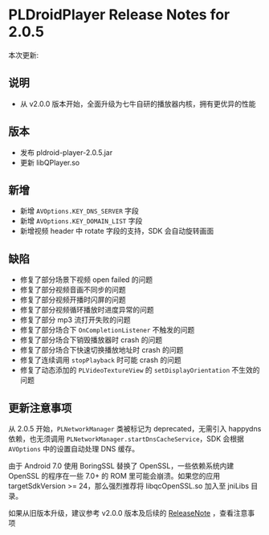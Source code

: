 # PLDroidPlayer Release Notes for 2.0.5

本次更新:

## 说明

- 从 v2.0.0 版本开始，全面升级为七牛自研的播放器内核，拥有更优异的性能

## 版本

- 发布 pldroid-player-2.0.5.jar
- 更新 libQPlayer.so 

## 新增

- 新增 `AVOptions.KEY_DNS_SERVER` 字段
- 新增 `AVOptions.KEY_DOMAIN_LIST` 字段
- 新增视频 header 中 rotate 字段的支持，SDK 会自动旋转画面

## 缺陷

- 修复了部分场景下视频 open failed 的问题
- 修复了部分视频音画不同步的问题
- 修复了部分视频开播时闪屏的问题
- 修复了部分视频循环播放时进度异常的问题
- 修复了部分 mp3 流打开失败的问题
- 修复了部分场合下 `OnCompletionListener` 不触发的问题
- 修复了部分场合下销毁播放器时 crash 的问题
- 修复了部分场合下快速切换播放地址时 crash 的问题
- 修复了连续调用 `stopPlayback` 时可能 crash 的问题
- 修复了动态添加的 `PLVideoTextureView` 的 `setDisplayOrientation` 不生效的问题


## 更新注意事项

从 2.0.5 开始，`PLNetworkManager` 类被标记为 deprecated，无需引入 happydns 依赖，也无须调用 `PLNetworkManager.startDnsCacheService`，SDK 会根据 `AVOptions` 中的设置自动处理 DNS 缓存。

由于 Android 7.0 使用 BoringSSL 替换了 OpenSSL，一些依赖系统内建 OpenSSL 的程序在一些 7.0+ 的 ROM 里可能会崩溃。如果您的应用 targetSdkVersion >= 24，那么强烈推荐将 libqcOpenSSL.so 加入至 jniLibs 目录。

如果从旧版本升级，建议参考 v2.0.0 版本及后续的 [ReleaseNote](https://github.com/pili-engineering/PLDroidPlayer/blob/master/ReleaseNotes/release-notes-2.0.0.md) ，查看注意事项
